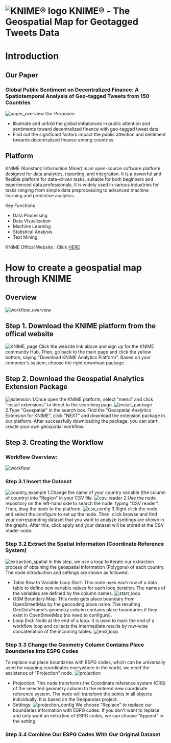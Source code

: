 # ![KNIME® logo](https://www.knime.com/sites/default/files/knime_logo_github_40x40_4layers.png) KNIME® - The Geospatial Map for Geotagged Tweets Data

# Introduction
## Our Paper
### Global Public Sentiment on Decentralized Finance: A Spatiotemporal Analysis of Geo-tagged Tweets from 150 Countries
![paper_overview](https://github.com/Yifanli1103/Geospatial-Map---KNIME/blob/main/Graphs/paper_overview-2.png)
Our Purposes:
* Illustrate and unfold the global imbalances in public attention and sentiments toward decentralized finance with geo-tagged tweet data
* Find out the significant factors impact the public attention and sentiment towards decentralized finance among countries

## Platform
KNIME (Konstanz Information Miner) is an open-source software platform designed for data analytics, reporting, and integration. It is a powerful and flexible platform for data-driven tasks, suitable for both beginners and experienced data professionals. It is widely used in various industries for tasks ranging from simple data preprocessing to advanced machine learning and predictive analytics.

Key Functions
* Data Processing
* Data Visualization
* Machine Learning
* Statistical Analysis
* Text Mining

KNIME Offical Website : Click [HERE](https://www.knime.com)

# How to create a geospatial map through KNIME

## Overview
![workflow_overview](https://github.com/Yifanli1103/Geospatial-Map---KNIME/blob/main/Graphs/workflow_overview.png)

## Step 1. Download the KNIME platform from the offical website
![KNIME_page](https://github.com/Yifanli1103/Geospatial-Map---KNIME/blob/main/Figures/knime_page.jpg)
Click the website link above and sign up for the KNIME community Hub. Then, go back to the main page and click the yellow bottom, saying "Download KNIME Analytics Platform". Based on your computer's system, choose the right download package. 

## Step 2. Download the Geospatial Analytics Extension Package
![extension](https://github.com/Yifanli1103/Geospatial-Map---KNIME/blob/main/Figures/extension.jpg)
1.Once open the KNIME platform, select "menu" and click "install extensions" to direct to the searching page.
![install_package](https://github.com/Yifanli1103/Geospatial-Map---KNIME/blob/main/Figures/install_package.jpg)
2.Type "Geospatial" in the search box. Find the "Geospatial Analytics Extension for KNIME", click "NEXT" and download the extension package in our platform. After successfully downloading the package, you can start create your own geospatial workflow.

## Step 3. Creating the Workflow
### Workflow Overview:
![workflow](https://github.com/Yifanli1103/Geospatial-Map---KNIME/blob/main/Figures/workflow.jpg)

### Step 3.1 Insert the Dataset
![country_example](https://github.com/Yifanli1103/Geospatial-Map---KNIME/blob/main/Figures/country_example.jpg)
1.Change the name of your country variable (the column of country) into "Region" in your CSV file.
![csv_reader](https://github.com/Yifanli1103/Geospatial-Map---KNIME/blob/main/Figures/csv_reader.jpg)
2.Use the node repository on the left-hand side to search the node, typing "CSV reader". Then, drag the node to the platform.
![csv_config](https://github.com/Yifanli1103/Geospatial-Map---KNIME/blob/main/Figures/csv_config.jpg)
3.Right click the node and select the configure to set up the node. Then, click browse and find your corresponding dataset that you want to analyze (settings are shown in the graph). After this, click apply and your dataset will be stored at the CSV reader node.

### Step 3.2 Extract the Spatial Information (Coordinate Reference System)
![extraction_spatial](https://github.com/Yifanli1103/Geospatial-Map---KNIME/blob/main/Figures/extraction_spatial.jpg)
In this step, we use a loop to iterate our extraction process of obtaining the geospatial information (Polygons) of each country. The node introduction and settings are shown as followed:
* Table Row to Variable Loop Start: This node uses each row of a data table to define new variable values for each loop iteration. The names of the variables are defined by the column names.
![start_loop](https://github.com/Yifanli1103/Geospatial-Map---KNIME/blob/main/Figures/start_loop.jpg)
* OSM Boundary Map: This node gets place boundary from OpenStreetMap by the geocoding place name. The resulting GeoDataFrame’s geometry column contains place boundaries if they exist in OpenStreetMap (no need to configure).
* Loop End: Node at the end of a loop. It is used to mark the end of a workflow loop and collects the intermediate results by row-wise concatenation of the incoming tables.
![end_loop](https://github.com/Yifanli1103/Geospatial-Map---KNIME/blob/main/Figures/end_loop.jpg)

### Step 3.3 Change the Geometry Column Contains Place Boundaries Into ESPG Codes
To replace our place boundaries with ESPG codes, which can be universally used for mapping coordinates everywhere in the world, we need the assistance of "Projection" node.
![projection](https://github.com/Yifanli1103/Geospatial-Map---KNIME/blob/main/Figures/projection.jpg)
* Projection: This node transforms the Coordinate reference system (CRS) of the selected geometry column to the entered new coordinate reference system. The node will transform the points in all objects individually. It is based on the Geopandas project.
* Settings:
![projection_config](https://github.com/Yifanli1103/Geospatial-Map---KNIME/blob/main/Figures/projection_config.jpg)
We choose "Replace" to replace our boundaries information with ESPG codes. If you don't want to replace and only want an extra line of ESPG codes, we can choose "Append" in the setting.

### Step 3.4 Combine Our ESPG Codes With Our Original Dataset
